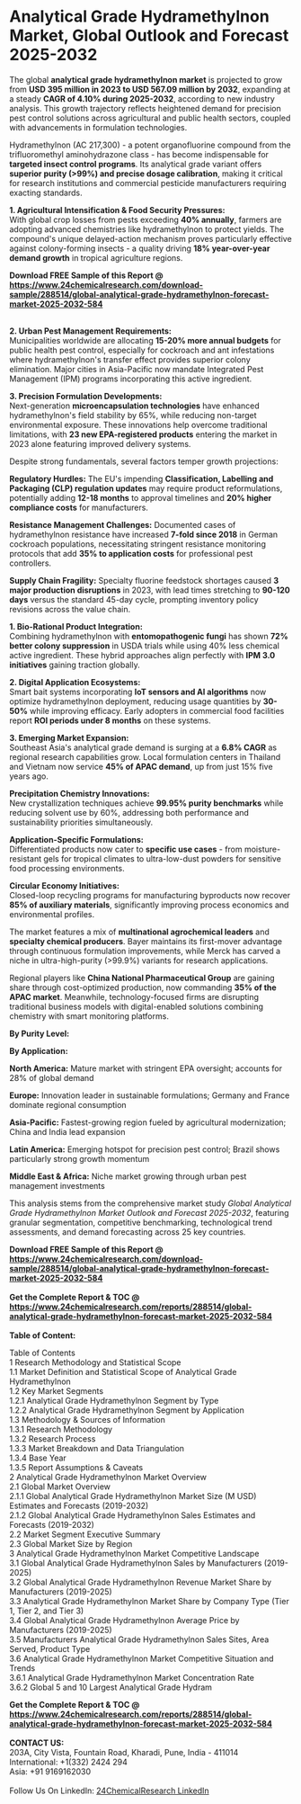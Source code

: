 <h1>Analytical Grade Hydramethylnon Market, Global Outlook and Forecast 2025-2032</h1><p>The global <strong>analytical grade hydramethylnon market</strong> is projected to grow from <strong>USD 395 million in 2023 to USD 567.09 million by 2032</strong>, expanding at a steady <strong>CAGR of 4.10% during 2025-2032</strong>, according to new industry analysis. This growth trajectory reflects heightened demand for precision pest control solutions across agricultural and public health sectors, coupled with advancements in formulation technologies.</p><p>Hydramethylnon (AC 217,300) - a potent organofluorine compound from the trifluoromethyl aminohydrazone class - has become indispensable for <strong>targeted insect control programs</strong>. Its analytical grade variant offers <strong>superior purity (&gt;99%) and precise dosage calibration</strong>, making it critical for research institutions and commercial pesticide manufacturers requiring exacting standards.</p><p><strong>1. Agricultural Intensification &amp; Food Security Pressures:</strong><br>
With global crop losses from pests exceeding <strong>40% annually</strong>, farmers are adopting advanced chemistries like hydramethylnon to protect yields. The compound's unique delayed-action mechanism proves particularly effective against colony-forming insects - a quality driving <strong>18% year-over-year demand growth</strong> in tropical agriculture regions.</p><div><b>Download FREE Sample of this Report @ 
            <a href="https://www.24chemicalresearch.com/download-sample/288514/global-analytical-grade-hydramethylnon-forecast-market-2025-2032-584">
            https://www.24chemicalresearch.com/download-sample/288514/global-analytical-grade-hydramethylnon-forecast-market-2025-2032-584</a></b></div><br><p><strong>2. Urban Pest Management Requirements:</strong><br>
Municipalities worldwide are allocating <strong>15-20% more annual budgets</strong> for public health pest control, especially for cockroach and ant infestations where hydramethylnon's transfer effect provides superior colony elimination. Major cities in Asia-Pacific now mandate Integrated Pest Management (IPM) programs incorporating this active ingredient.</p><p><strong>3. Precision Formulation Developments:</strong><br>
Next-generation <strong>microencapsulation technologies</strong> have enhanced hydramethylnon's field stability by 65%, while reducing non-target environmental exposure. These innovations help overcome traditional limitations, with <strong>23 new EPA-registered products</strong> entering the market in 2023 alone featuring improved delivery systems.</p><p>Despite strong fundamentals, several factors temper growth projections:</p><p><strong>Regulatory Hurdles:</strong> The EU's impending <strong>Classification, Labelling and Packaging (CLP) regulation updates</strong> may require product reformulations, potentially adding <strong>12-18 months</strong> to approval timelines and <strong>20% higher compliance costs</strong> for manufacturers.</p><p><strong>Resistance Management Challenges:</strong> Documented cases of hydramethylnon resistance have increased <strong>7-fold since 2018</strong> in German cockroach populations, necessitating stringent resistance monitoring protocols that add <strong>35% to application costs</strong> for professional pest controllers.</p><p><strong>Supply Chain Fragility:</strong> Specialty fluorine feedstock shortages caused <strong>3 major production disruptions</strong> in 2023, with lead times stretching to <strong>90-120 days</strong> versus the standard 45-day cycle, prompting inventory policy revisions across the value chain.</p><p><strong>1. Bio-Rational Product Integration:</strong><br>
Combining hydramethylnon with <strong>entomopathogenic fungi</strong> has shown <strong>72% better colony suppression</strong> in USDA trials while using 40% less chemical active ingredient. These hybrid approaches align perfectly with <strong>IPM 3.0 initiatives</strong> gaining traction globally.</p><p><strong>2. Digital Application Ecosystems:</strong><br>
Smart bait systems incorporating <strong>IoT sensors and AI algorithms</strong> now optimize hydramethylnon deployment, reducing usage quantities by <strong>30-50%</strong> while improving efficacy. Early adopters in commercial food facilities report <strong>ROI periods under 8 months</strong> on these systems.</p><p><strong>3. Emerging Market Expansion:</strong><br>
Southeast Asia's analytical grade demand is surging at a <strong>6.8% CAGR</strong> as regional research capabilities grow. Local formulation centers in Thailand and Vietnam now service <strong>45% of APAC demand</strong>, up from just 15% five years ago.</p><p><strong>Precipitation Chemistry Innovations:</strong><br>
	New crystallization techniques achieve <strong>99.95% purity benchmarks</strong> while reducing solvent use by 60%, addressing both performance and sustainability priorities simultaneously.</p><p><strong>Application-Specific Formulations:</strong><br>
	Differentiated products now cater to <strong>specific use cases</strong> - from moisture-resistant gels for tropical climates to ultra-low-dust powders for sensitive food processing environments.</p><p><strong>Circular Economy Initiatives:</strong><br>
	Closed-loop recycling programs for manufacturing byproducts now recover <strong>85% of auxiliary materials</strong>, significantly improving process economics and environmental profiles.</p><p>The market features a mix of <strong>multinational agrochemical leaders</strong> and <strong>specialty chemical producers</strong>. Bayer maintains its first-mover advantage through continuous formulation improvements, while Merck has carved a niche in ultra-high-purity (&gt;99.9%) variants for research applications.</p><p>Regional players like <strong>China National Pharmaceutical Group</strong> are gaining share through cost-optimized production, now commanding <strong>35% of the APAC market</strong>. Meanwhile, technology-focused firms are disrupting traditional business models with digital-enabled solutions combining chemistry with smart monitoring platforms.</p><p><strong>By Purity Level:</strong></p><p><strong>By Application:</strong></p><p><strong>North America:</strong> Mature market with stringent EPA oversight; accounts for 28% of global demand</p><p><strong>Europe:</strong> Innovation leader in sustainable formulations; Germany and France dominate regional consumption</p><p><strong>Asia-Pacific:</strong> Fastest-growing region fueled by agricultural modernization; China and India lead expansion</p><p><strong>Latin America:</strong> Emerging hotspot for precision pest control; Brazil shows particularly strong growth momentum</p><p><strong>Middle East &amp; Africa:</strong> Niche market growing through urban pest management investments</p><p>This analysis stems from the comprehensive market study <em>Global Analytical Grade Hydramethylnon Market Outlook and Forecast 2025-2032</em>, featuring granular segmentation, competitive benchmarking, technological trend assessments, and demand forecasting across 25 key countries.</p><div><b>Download FREE Sample of this Report @ 
            <a href="https://www.24chemicalresearch.com/download-sample/288514/global-analytical-grade-hydramethylnon-forecast-market-2025-2032-584">
            https://www.24chemicalresearch.com/download-sample/288514/global-analytical-grade-hydramethylnon-forecast-market-2025-2032-584</a></b></div><br><div><b>Get the Complete Report & TOC @ 
            <a href="https://www.24chemicalresearch.com/reports/288514/global-analytical-grade-hydramethylnon-forecast-market-2025-2032-584">
            https://www.24chemicalresearch.com/reports/288514/global-analytical-grade-hydramethylnon-forecast-market-2025-2032-584</a></b></div><br>
            <b>Table of Content:</b><p>Table of Contents<br />
1 Research Methodology and Statistical Scope<br />
1.1 Market Definition and Statistical Scope of Analytical Grade Hydramethylnon<br />
1.2 Key Market Segments<br />
1.2.1 Analytical Grade Hydramethylnon Segment by Type<br />
1.2.2 Analytical Grade Hydramethylnon Segment by Application<br />
1.3 Methodology & Sources of Information<br />
1.3.1 Research Methodology<br />
1.3.2 Research Process<br />
1.3.3 Market Breakdown and Data Triangulation<br />
1.3.4 Base Year<br />
1.3.5 Report Assumptions & Caveats<br />
2 Analytical Grade Hydramethylnon Market Overview<br />
2.1 Global Market Overview<br />
2.1.1 Global Analytical Grade Hydramethylnon Market Size (M USD) Estimates and Forecasts (2019-2032)<br />
2.1.2 Global Analytical Grade Hydramethylnon Sales Estimates and Forecasts (2019-2032)<br />
2.2 Market Segment Executive Summary<br />
2.3 Global Market Size by Region<br />
3 Analytical Grade Hydramethylnon Market Competitive Landscape<br />
3.1 Global Analytical Grade Hydramethylnon Sales by Manufacturers (2019-2025)<br />
3.2 Global Analytical Grade Hydramethylnon Revenue Market Share by Manufacturers (2019-2025)<br />
3.3 Analytical Grade Hydramethylnon Market Share by Company Type (Tier 1, Tier 2, and Tier 3)<br />
3.4 Global Analytical Grade Hydramethylnon Average Price by Manufacturers (2019-2025)<br />
3.5 Manufacturers Analytical Grade Hydramethylnon Sales Sites, Area Served, Product Type<br />
3.6 Analytical Grade Hydramethylnon Market Competitive Situation and Trends<br />
3.6.1 Analytical Grade Hydramethylnon Market Concentration Rate<br />
3.6.2 Global 5 and 10 Largest Analytical Grade Hydram</p><div><b>Get the Complete Report & TOC @ 
            <a href="https://www.24chemicalresearch.com/reports/288514/global-analytical-grade-hydramethylnon-forecast-market-2025-2032-584">
            https://www.24chemicalresearch.com/reports/288514/global-analytical-grade-hydramethylnon-forecast-market-2025-2032-584</a></b></div><br><b>CONTACT US:</b><br>
            203A, City Vista, Fountain Road, Kharadi, Pune, India - 411014<br>
            International: +1(332) 2424 294<br>
            Asia: +91 9169162030 <br><br>
            Follow Us On LinkedIn: <a href="https://www.linkedin.com/company/24chemicalresearch/">24ChemicalResearch LinkedIn</a>